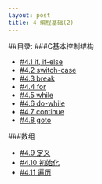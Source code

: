 ```yaml
---
layout: post
title: 4 编程基础(2)
---
```

##目录:
###C基本控制结构
<ul>
<li> <a href="/post/04/4.1.html">#4.1 if, if-else</a> </li>
<li> <a href="/post/04/4.2.html">#4.2 switch-case</a> </li>
<li> <a href="/post/04/4.3.html">#4.3 break</a> </li>
<li> <a href="/post/04/4.4.html">#4.4 for</a> </li>
<li> <a href="/post/04/4.5.html">#4.5 while</a> </li>
<li> <a href="/post/04/4.6.html">#4.6 do-while</a> </li>
<li> <a href="/post/04/4.7.html">#4.7 continue</a> </li>
<li> <a href="/post/04/4.8.html">#4.8 goto</a> </li>
</ul>
###数组
<ul>
<li> <a href="/post/04/4.9.html">#4.9 定义</a> </li>
<li> <a href="/post/04/4.10.html">#4.10 初始化</a> </li>
<li> <a href="/post/04/4.11.html">#4.11 遍历</a> </li>
</ul>
